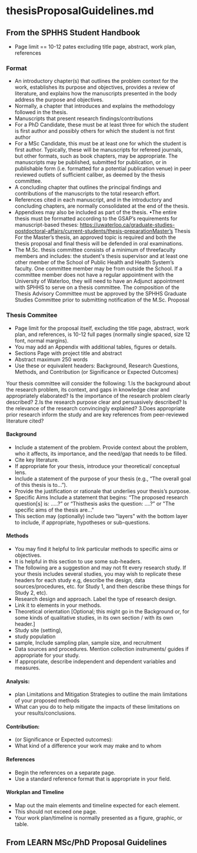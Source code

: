 # thesisProposalGuidelines.md

## From the SPHHS Student Handbook 

- Page limit == 10-12 pates excluding title page, abstract, work plan, references 

### Format
- An introductory chapter(s) that outlines the problem context for the work, establishes its purpose and objectives, provides a review of literature, and explains how the manuscripts presented in the body address the purpose and objectives.
- Normally, a chapter that introduces and explains the methodology followed in the thesis. 
- Manuscripts that present research findings/contributions
- For a PhD Candidate, these must be at least three for which the student is first author and possibly others for which the student is not first author
- For a MSc Candidate, this must be at least one for which the student is first author. Typically, these will be manuscripts for refereed journals, but other formats, such as book chapters, may be appropriate. The manuscripts may be published, submitted for publication, or in publishable form (i.e. formatted for a potential publication venue) in peer reviewed outlets of sufficient caliber, as deemed by the thesis committee. 
- A concluding chapter that outlines the principal findings and contributions of the manuscripts to the total research effort.
- References cited in each manuscript, and in the introductory and concluding chapters, are normally consolidated at the end of the thesis.
- Appendixes may also be included as part of the thesis. •The entire thesis must be formatted according to the GSAP’s requirements for manuscript-based theses: https://uwaterloo.ca/graduate-studies-postdoctoral-affairs/current-students/thesis-preparationMaster’s Thesis For the Master’s thesis, an approved topic is required and both the thesis proposal and final thesis will be defended in oral examinations. 
- The M.Sc. thesis committee consists of a minimum of threefaculty members and includes: the student's thesis supervisor and at least one other member of the School of Public Health and Health System’s faculty. One committee member may be from outside the School. If a committee member does not have a regular appointment with the University of Waterloo, they will need to have an Adjunct appointment with SPHHS to serve on a thesis committee. The composition of the Thesis Advisory Committee must be approved by the SPHHS Graduate Studies Committee prior to submitting notification of the M.Sc. Proposal

### Thesis Commitee 
- Page limit for the proposal itself, excluding the title page, abstract, work plan, and references, is 10-12 full pages (normally single spaced, size 12 font, normal margins).
- You may add an Appendix with additional tables, figures or details.
- Sections Page with project title and abstract
- Abstract maximum 250 words
- Use these or equivalent headers: Background, Research Questions, Methods, and Contribution (or Significance or Expected Outcomes)

Your thesis committee will consider the following:
1.Is the background about the research problem, its context, and gaps in knowledge clear and appropriately elaborated? Is the importance of the research problem clearly described?
2.Is the research purpose clear and persuasively described? Is the relevance of the research convincingly explained?
3.Does appropriate prior research inform the study and are key references from peer-reviewed literature cited? 

#### Background 
- Include a statement of the problem. Provide context about the problem, who it affects, its importance, and the need/gap that needs to be filled. 
- Cite key literature. 
- If appropriate for your thesis, introduce your theoretical/ conceptual lens.
- Include a statement of the purpose of your thesis (e.g., “The overall goal of this thesis is to...”). 
- Provide the justification or rationale that underlies your thesis’s purpose. 
- Specific Aims Include a statement that begins: “The proposed research question[s] is: .....?” or “Thisthesis asks the question: ....?” or "The specific aims of the thesis are..." 
- This section may (optionally) include two "layers" with the bottom layer to include, if appropriate, hypotheses or sub-questions.

#### Methods
- You may find it helpful to link particular methods to specific aims or objectives.
- It is helpful in this section to use some sub-headers. 
- The following are a suggestion and may not fit every research study. If your thesis includes several studies, you may wish to replicate these headers for each study e.g, describe the design, data sources/procedures, etc. for Study 1, and then describe these things for Study 2, etc).
- Research design and approach. Label the type of research design. 
- Link it to elements in your methods.
- Theoretical orientation [Optional; this might go in the Background or, for some kinds of qualitative studies, in its own section / with its own header.]
- Study site (setting), 
- study population
- sample, Include sampling plan, sample size, and recruitment
- Data sources and procedures. Mention collection instruments/ guides if appropriate for your study. 
- If appropriate, describe independent and dependent variables and measures. 

#### Analysis: 
- plan Limitations and Mitigation Strategies to outline the main limitations of your proposed methods
- What can you do to help mitigate the impacts of these limitations on your results/conclusions.

#### Contribution:
- (or Significance or Expected outcomes): 
- What kind of a difference your work may make and to whom

#### References
- Begin the references on a separate page.
- Use a standard reference format that is appropriate in your field.

#### Workplan and Timeline
- Map out the main elements and timeline expected for each element. 
- This should not exceed one page. 
- Your work plan/timeline is normally presented as a figure, graphic, or table.  




## From LEARN MSc/PhD Proposal Guidelines 


